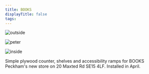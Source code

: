 ```yaml
---
title: BOOKS
displayTitle: false
tags:
---
```

![outside](https://d2w9rnfcy7mm78.cloudfront.net/12243938/original_b30091ef918bab8bf89ad9610ce95f86.jpg?1623489853?bc=0)

![peter](https://d2w9rnfcy7mm78.cloudfront.net/12243940/original_cb87a733fe6663e17e5df075c67719c2.jpg?1623489863?bc=0)

![inside](https://d2w9rnfcy7mm78.cloudfront.net/12243939/original_da7ba6f8d06e0564e1668822646a2080.jpg?1623489856?bc=0)

Simple plywood counter, shelves and accessibility ramps for BOOKS Peckham's new store on 20 Maxted Rd SE15 4LF. Installed in April.
